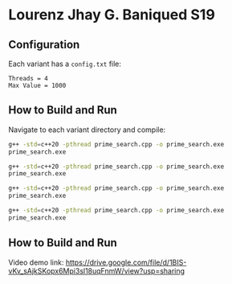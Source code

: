 # Lourenz Jhay G. Baniqued S19

## Configuration

Each variant has a `config.txt` file:
```
Threads = 4
Max Value = 1000
```

## How to Build and Run

Navigate to each variant directory and compile:

```bash
g++ -std=c++20 -pthread prime_search.cpp -o prime_search.exe
prime_search.exe
```

```bash
g++ -std=c++20 -pthread prime_search.cpp -o prime_search.exe
prime_search.exe
```

```bash
g++ -std=c++20 -pthread prime_search.cpp -o prime_search.exe
prime_search.exe
```

```bash
g++ -std=c++20 -pthread prime_search.cpp -o prime_search.exe
prime_search.exe
```

## How to Build and Run

Video demo link: https://drive.google.com/file/d/1BIS-vKv_sAjkSKopx6Mpi3sl18uqFnmW/view?usp=sharing
